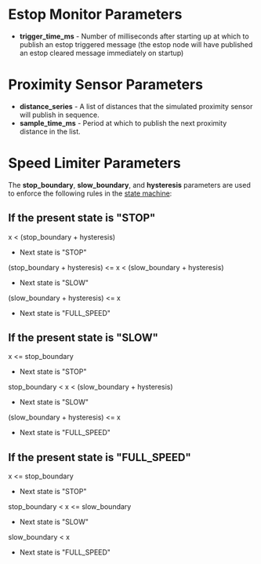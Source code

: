 # Estop Monitor Parameters

- **trigger_time_ms** - Number of milliseconds after starting up at which to publish an estop triggered message (the estop node will have published an estop cleared message immediately on startup)

# Proximity Sensor Parameters

- **distance_series** - A list of distances that the simulated proximity sensor will publish in sequence.
- **sample_time_ms** - Period at which to publish the next proximity distance in the list.

# Speed Limiter Parameters

The **stop_boundary**, **slow_boundary**, and **hysteresis** parameters are used to enforce the following rules in the [state machine](speed_limiter_states.md):

## If the present state is "STOP"

x < (stop_boundary + hysteresis)
- Next state is "STOP"

(stop_boundary + hysteresis) <= x < (slow_boundary + hysteresis)
- Next state is "SLOW"

(slow_boundary + hysteresis) <= x
- Next state is "FULL_SPEED"

## If the present state is "SLOW"

x <= stop_boundary
- Next state is "STOP"

stop_boundary < x < (slow_boundary + hysteresis)
- Next state is "SLOW"

(slow_boundary + hysteresis) <= x
- Next state is "FULL_SPEED"

## If the present state is "FULL_SPEED"

x <= stop_boundary
- Next state is "STOP"

stop_boundary < x <= slow_boundary
- Next state is "SLOW"

slow_boundary < x
- Next state is "FULL_SPEED"
